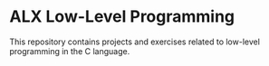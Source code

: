 # ALX Low-Level Programming

This repository contains projects and exercises related to low-level programming in the C language.
